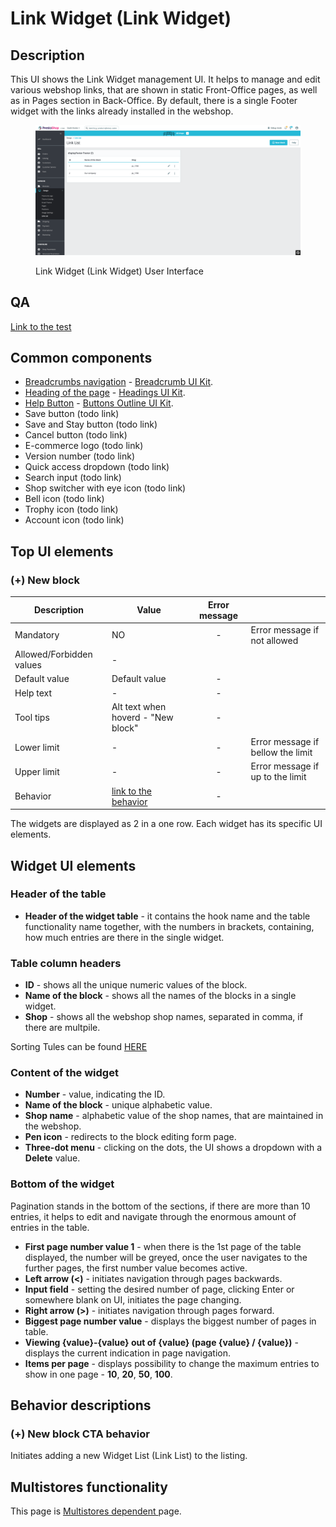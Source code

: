 # Link Widget (Link Widget)

## Description

This UI shows the Link Widget management UI. It helps to manage and edit various webshop links, that are shown in static Front-Office pages, as well as in Pages section in Back-Office. By default, there is a single Footer widget with the links already installed in the webshop.

<figure><img src="../../../../../../.gitbook/assets/image (2) (6) (1).png" alt="Link Widget (Link Widget) User Interface"><figcaption><p>Link Widget (Link Widget) User Interface</p></figcaption></figure>

## QA  <a href="#common-components" id="common-components"></a>

[Link to the test](https://build.prestashop-project.org/test-scenarios/scenarios/core/functional/bo/design/link-widget.html)

## Common components <a href="#common-components" id="common-components"></a>

* [Breadcrumbs navigation](broken-reference) - [Breadcrumb UI Kit](https://build.prestashop.com/prestashop-ui-kit/?path=/story/breadcrumb--breadcrumb).
* [Heading of the page](broken-reference) - [Headings UI Kit](https://build.prestashop.com/prestashop-ui-kit/?path=/story/headings--headings).
* [Help Button](broken-reference) - [Buttons Outline UI Kit](https://build.prestashop.com/prestashop-ui-kit/?path=/story/buttons--outline).
* Save button (todo link)
* Save and Stay button (todo link)
* Cancel button (todo link)
* E-commerce logo (todo link)
* Version number (todo link)
* Quick access dropdown (todo link)
* Search input (todo link)
* Shop switcher with eye icon (todo link)
* Bell icon (todo link)
* Trophy icon (todo link)
* Account icon (todo link)

## Top UI elements

### **(+) New block**&#x20;

<table><thead><tr><th>Description</th><th>Value</th><th align="center">Error message</th><th data-hidden></th></tr></thead><tbody><tr><td>Mandatory</td><td>NO</td><td align="center">-</td><td>Error message if not allowed</td></tr><tr><td>Allowed/Forbidden values</td><td>-</td><td align="center"></td><td></td></tr><tr><td>Default value</td><td>Default value</td><td align="center">-</td><td></td></tr><tr><td>Help text</td><td>-</td><td align="center">-</td><td></td></tr><tr><td>Tool tips</td><td>Alt text when hoverd -  "New block"</td><td align="center">-</td><td></td></tr><tr><td>Lower limit</td><td>-</td><td align="center">-</td><td>Error message if bellow the limit</td></tr><tr><td>Upper limit</td><td>-</td><td align="center">-</td><td>Error message if up to the limit</td></tr><tr><td>Behavior</td><td><a href="link-widget-link-widget.md#+-new-block-cta">link to the behavior</a></td><td align="center">-</td><td></td></tr></tbody></table>

The widgets are displayed as 2 in a one row. Each widget has its specific UI elements.

## Widget UI elements

### Header of the table

* **Header of the widget table** - it contains the hook name and the table functionality name together, with the numbers in brackets, containing, how much entries are there in the single widget.

### Table column headers

* **ID** - shows all the unique numeric values of the block.
* **Name of the block** - shows all the names of the blocks in a single widget.
* **Shop** - shows all the webshop shop names, separated in comma, if there are multpile.

Sorting Tules can be found [HERE](https://app.gitbook.com/o/-MAz0PPl5s9ulE9xyliu/s/eRh5ljXXvELkmmdiRmg8/\~/changes/LBfyCScRUjOVa2zoG5Ub/functional-documentation/ux-ui/common-components/sorting-rule)

### Content of the widget

* **Number** - value, indicating the ID.
* **Name of the block** - unique alphabetic value.
* **Shop name** - alphabetic value of the shop names, that are maintained in the webshop.
* **Pen icon** - redirects to the block editing form page.
* **Three-dot menu** - clicking on the dots, the UI shows a dropdown with a **Delete** value.

### Bottom of the widget

Pagination stands in the bottom of the sections, if there are more than 10 entries, it helps to edit and navigate through the enormous amount of entries in the table.

* **First page number value 1** - when there is the 1st page of the table displayed, the number will be greyed, once the user navigates to the further pages, the first number value becomes active.
* **Left arrow (<)** - initiates navigation through pages backwards.
* **Input field** - setting the desired number of page, clicking Enter or somewhere blank on UI, initiates the page changing.
* **Right arrow (>)** - initiates navigation through pages forward.
* **Biggest page number value** - displays the biggest number of pages in table.
* **Viewing {value}-{value} out of {value} (page {value} / {value})** - displays the current indication in page navigation.
* **Items per page** - displays possibility to change the maximum entries to show in one page - **10**, **20**, **50**, **100**.

## Behavior descriptions

### **(+) New block CTA behavior**&#x20;

Initiates adding a new Widget List (Link List) to the listing.

## Multistores functionality

This page is [Multistores dependent ](../../../../common-components/multistores-dependent.md)page.
